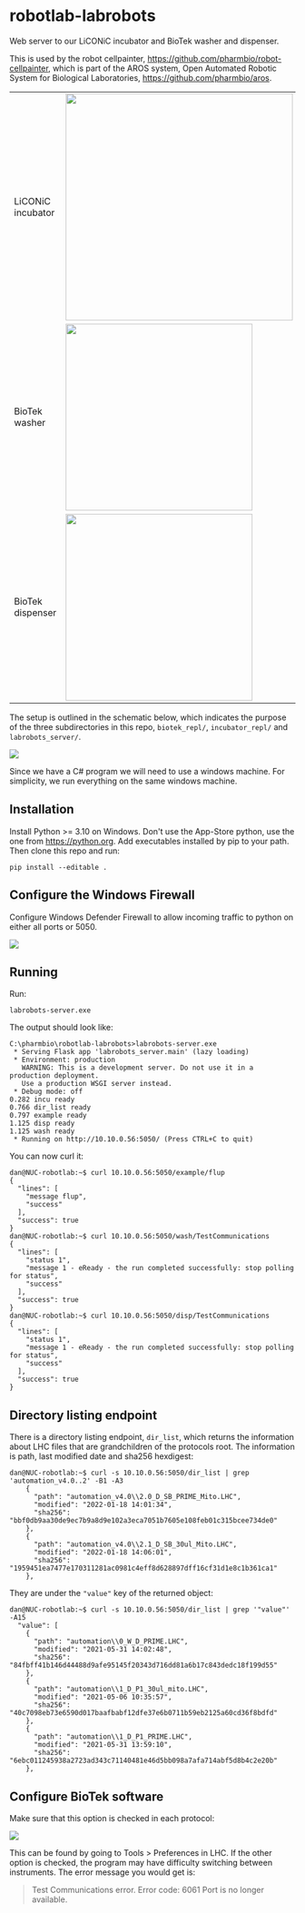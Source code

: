 # robotlab-labrobots

Web server to our LiCONiC incubator and BioTek washer and dispenser.

This is used by the robot cellpainter, https://github.com/pharmbio/robot-cellpainter,
which is part of the AROS system, Open Automated Robotic System for Biological Laboratories,
https://github.com/pharmbio/aros.

<table>
<tr>
<td>LiCONiC incubator</td>
<td><img height=400 src=images/STX_44_BT_Flush_Front_new-tm.jpg></td>
</tr>
<tr>
<td>BioTek washer</td>
<td><img width=329 src=images/biotek-405-washer.jpg></td>
</tr>
<tr>
<td>BioTek dispenser</td>
<td><img width=329 src=images/biotek-dispenser.jpg></td>
</tr>
</table>

The setup is outlined in the schematic below, which indicates the
purpose of the three subdirectories in this repo, `biotek_repl/`, `incubator_repl/` and `labrobots_server/`.

<img src=images/overview.svg>

Since we have a C# program we will need to use a windows machine.
For simplicity, we run everything on the same windows machine.

## Installation

Install Python >= 3.10 on Windows.
Don't use the App-Store python, use the one from https://python.org.
Add executables installed by pip to your path.
Then clone this repo and run:

```
pip install --editable .
```

## Configure the Windows Firewall

Configure Windows Defender Firewall to allow incoming traffic to python on
either all ports or 5050.

<img src=images/firewall.png>

## Running

Run:

```
labrobots-server.exe
```

The output should look like:

```
C:\pharmbio\robotlab-labrobots>labrobots-server.exe
 * Serving Flask app 'labrobots_server.main' (lazy loading)
 * Environment: production
   WARNING: This is a development server. Do not use it in a production deployment.
   Use a production WSGI server instead.
 * Debug mode: off
0.282 incu ready
0.766 dir_list ready
0.797 example ready
1.125 disp ready
1.125 wash ready
 * Running on http://10.10.0.56:5050/ (Press CTRL+C to quit)
```

You can now curl it:

```
dan@NUC-robotlab:~$ curl 10.10.0.56:5050/example/flup
{
  "lines": [
    "message flup",
    "success"
  ],
  "success": true
}
dan@NUC-robotlab:~$ curl 10.10.0.56:5050/wash/TestCommunications
{
  "lines": [
    "status 1",
    "message 1 - eReady - the run completed successfully: stop polling for status",
    "success"
  ],
  "success": true
}
dan@NUC-robotlab:~$ curl 10.10.0.56:5050/disp/TestCommunications
{
  "lines": [
    "status 1",
    "message 1 - eReady - the run completed successfully: stop polling for status",
    "success"
  ],
  "success": true
}
```

## Directory listing endpoint

There is a directory listing endpoint, `dir_list`, which returns the information
about LHC files that are grandchildren of the protocols root. The information
is path, last modified date and sha256 hexdigest:

```
dan@NUC-robotlab:~$ curl -s 10.10.0.56:5050/dir_list | grep 'automation_v4.0..2' -B1 -A3
    {
      "path": "automation_v4.0\\2.0_D_SB_PRIME_Mito.LHC",
      "modified": "2022-01-18 14:01:34",
      "sha256": "bbf0db9aa30de9ec7b9a8d9e102a3eca7051b7605e108feb01c315bcee734de0"
    },
    {
      "path": "automation_v4.0\\2.1_D_SB_30ul_Mito.LHC",
      "modified": "2022-01-18 14:06:01",
      "sha256": "1959451ea7477e170311281ac0981c4eff8d628897dff16cf31d1e8c1b361ca1"
    },
```

They are under the `"value"` key of the returned object:

```
dan@NUC-robotlab:~$ curl -s 10.10.0.56:5050/dir_list | grep '"value"' -A15
  "value": [
    {
      "path": "automation\\0_W_D_PRIME.LHC",
      "modified": "2021-05-31 14:02:48",
      "sha256": "84fbff41b146d44488d9afe95145f20343d716dd81a6b17c843dedc18f199d55"
    },
    {
      "path": "automation\\1_D_P1_30ul_mito.LHC",
      "modified": "2021-05-06 10:35:57",
      "sha256": "40c7098eb73e6590d017baafbabf12dfe37e6b0711b59eb2125a60cd36f8bdfd"
    },
    {
      "path": "automation\\1_D_P1_PRIME.LHC",
      "modified": "2021-05-31 13:59:10",
      "sha256": "6ebc011245938a2723ad343c71140481e46d5bb098a7afa714abf5d8b4c2e20b"
    },
```

## Configure BioTek software

Make sure that this option is checked in each protocol:

<img src=images/lhc-ports.jpg>

This can be found by going to Tools > Preferences in LHC. If the other option
is checked, the program may have difficulty switching between instruments.
The error message you would get is:

> Test Communications error. Error code: 6061 Port is no longer available.

